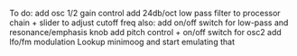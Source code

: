 To do:
add osc 1/2 gain control
add 24db/oct low pass filter to processor chain + slider to adjust cutoff freq
    also: add on/off switch for low-pass and resonance/emphasis knob
add pitch control + on/off switch for osc2
add lfo/fm modulation
Lookup minimoog and start emulating that
